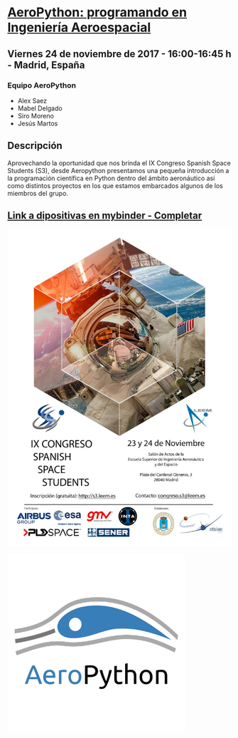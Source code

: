 # [AeroPython: programando en Ingeniería Aeroespacial](http://s3.leem.es/#schedule)
## Viernes 24 de noviembre de 2017 - 16:00-16:45 h - Madrid, España

### Equipo AeroPython 

- Alex Saez
- Mabel Delgado
- Siro Moreno
- Jesús Martos

## Descripción
Aprovechando la oportunidad que nos brinda el IX Congreso Spanish Space Students (S3), desde Aeropython presentamos una pequeña introducción a la programación científica en Python dentro del ámbito aeronáutico así como distintos proyectos en los que estamos embarcados algunos de los miembros del grupo.

## [Link a dipositivas en mybinder - Completar](Completar)

![poster](./images/s3_poster.jpg)

![aeropython_logo](./images/aeropython_logo.png)
